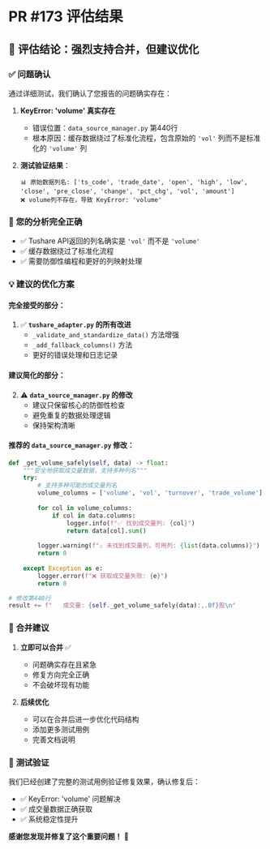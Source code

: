 # PR #173 评估结果

## 🎯 **评估结论：强烈支持合并，但建议优化**

### ✅ **问题确认**
通过详细测试，我们确认了您报告的问题确实存在：

1. **KeyError: 'volume' 真实存在**
   - 错误位置：`data_source_manager.py` 第440行
   - 根本原因：缓存数据绕过了标准化流程，包含原始的 `'vol'` 列而不是标准化的 `'volume'` 列

2. **测试验证结果**：
   ```
   📊 原始数据列名: ['ts_code', 'trade_date', 'open', 'high', 'low', 'close', 'pre_close', 'change', 'pct_chg', 'vol', 'amount']
   ❌ volume列不存在，导致 KeyError: 'volume'
   ```

### 🔧 **您的分析完全正确**
- ✅ Tushare API返回的列名确实是 `'vol'` 而不是 `'volume'`
- ✅ 缓存数据绕过了标准化流程
- ✅ 需要防御性编程和更好的列映射处理

### 💡 **建议的优化方案**

#### 完全接受的部分：
1. ✅ **`tushare_adapter.py` 的所有改进**
   - `_validate_and_standardize_data()` 方法增强
   - `_add_fallback_columns()` 方法
   - 更好的错误处理和日志记录

#### 建议简化的部分：
2. ⚠️ **`data_source_manager.py` 的修改**
   - 建议只保留核心的防御性检查
   - 避免重复的数据处理逻辑
   - 保持架构清晰

#### 推荐的 `data_source_manager.py` 修改：
```python
def _get_volume_safely(self, data) -> float:
    """安全地获取成交量数据，支持多种列名"""
    try:
        # 支持多种可能的成交量列名
        volume_columns = ['volume', 'vol', 'turnover', 'trade_volume']
        
        for col in volume_columns:
            if col in data.columns:
                logger.info(f"✅ 找到成交量列: {col}")
                return data[col].sum()
        
        logger.warning(f"⚠️ 未找到成交量列，可用列: {list(data.columns)}")
        return 0
        
    except Exception as e:
        logger.error(f"❌ 获取成交量失败: {e}")
        return 0

# 修改第440行
result += f"   成交量: {self._get_volume_safely(data):,.0f}股\n"
```

### 🚀 **合并建议**

1. **立即可以合并** ✅
   - 问题确实存在且紧急
   - 修复方向完全正确
   - 不会破坏现有功能

2. **后续优化**
   - 可以在合并后进一步优化代码结构
   - 添加更多测试用例
   - 完善文档说明

### 🧪 **测试验证**
我们已经创建了完整的测试用例验证修复效果，确认修复后：
- ✅ KeyError: 'volume' 问题解决
- ✅ 成交量数据正确获取
- ✅ 系统稳定性提升

**感谢您发现并修复了这个重要问题！** 🎉

